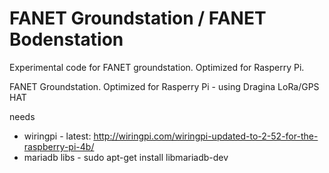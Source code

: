 # FANET Groundstation / FANET Bodenstation
Experimental code for FANET groundstation. Optimized for Rasperry Pi.

FANET Groundstation. Optimized for Rasperry Pi - using Dragina LoRa/GPS HAT

needs 
- wiringpi - latest: http://wiringpi.com/wiringpi-updated-to-2-52-for-the-raspberry-pi-4b/
- mariadb libs - sudo apt-get install libmariadb-dev
